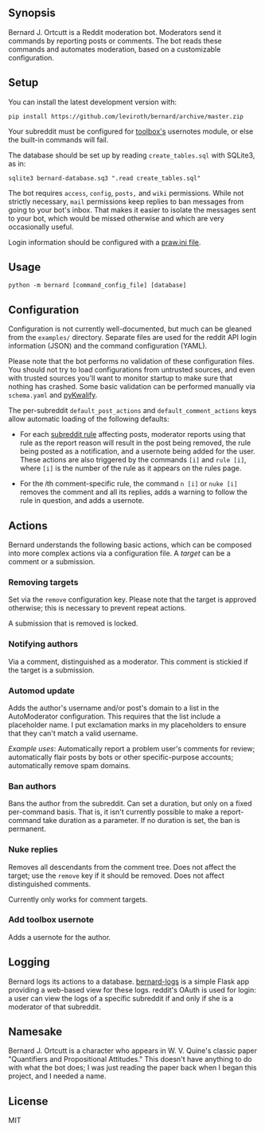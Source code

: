 ## Synopsis ##

Bernard J. Ortcutt is a Reddit moderation bot. Moderators send it commands by
reporting posts or comments. The bot reads these commands and automates
moderation, based on a customizable configuration.

## Setup ##

You can install the latest development version with:

    pip install https://github.com/leviroth/bernard/archive/master.zip

Your subreddit must be configured
for [toolbox's](https://github.com/creesch/reddit-moderator-toolbox/) usernotes
module, or else the built-in commands will fail.

The database should be set up by reading `create_tables.sql` with SQLite3, as
in:

    sqlite3 bernard-database.sq3 ".read create_tables.sql"

The bot requires `access`, `config`, `posts,` and `wiki` permissions. While not
strictly necessary, `mail` permissions keep replies to ban messages from going
to your bot's inbox. That makes it easier to isolate the messages sent to your
bot, which would be missed otherwise and which are very occasionally useful.

Login information should be configured with
a
[praw.ini file](http://praw.readthedocs.io/en/latest/getting_started/configuration/prawini.html).

## Usage ##

    python -m bernard [command_config_file] [database]

## Configuration ##

Configuration is not currently well-documented, but much can be gleaned from the
`examples/` directory. Separate files are used for the reddit API login
information (JSON) and the command configuration (YAML).

Please note that the bot performs no validation of these configuration files.
You should not try to load configurations from untrusted sources, and even with
trusted sources you'll want to monitor startup to make sure that nothing has
crashed. Some basic validation can be performed manually via `schema.yaml`
and [pyKwalify](https://github.com/Grokzen/pykwalify).

The per-subreddit `default_post_actions` and `default_comment_actions` keys
allow automatic loading of the following defaults:

  - For
    each
    [subreddit rule](https://www.reddit.com/r/modnews/comments/42o2i0/moderators_subreddit_rules_now_available_for_all/) affecting
    posts, moderator reports using that rule as the report reason will result in
    the post being removed, the rule being posted as a notification, and a
    usernote being added for the user. These actions are also triggered by the
    commands `[i]` and `rule [i]`, where `[i]` is the number of the rule as it
    appears on the rules page.
  
  - For the *i*th comment-specific rule, the command `n [i]` or `nuke [i]`
    removes the comment and all its replies, adds a warning to follow the rule
    in question, and adds a usernote.

## Actions ##

Bernard understands the following basic actions, which can be composed into more
complex actions via a configuration file. A *target* can be a comment or a
submission.

### Removing targets ###

Set via the `remove` configuration key. Please note that the target is approved
otherwise; this is necessary to prevent repeat actions.

A submission that is removed is locked.

### Notifying authors ###

Via a comment, distinguished as a moderator. This comment is stickied if the
target is a submission.

### Automod update ###

Adds the author's username and/or post's domain to a list in the AutoModerator
configuration. This requires that the list include a placeholder name. I put
exclamation marks in my placeholders to ensure that they can't match a valid
username.

*Example uses*: Automatically report a problem user's comments for review;
automatically flair posts by bots or other specific-purpose accounts;
automatically remove spam domains.

### Ban authors ###

Bans the author from the subreddit. Can set a duration, but only on a fixed
per-command basis. That is, it isn't currently possible to make a report-command
take duration as a parameter. If no duration is set, the ban is permanent.

### Nuke replies ###

Removes all descendants from the comment tree. Does not affect the target; use
the `remove` key if it should be removed. Does not affect distinguished comments.

Currently only works for comment targets.

### Add toolbox usernote ###

Adds a usernote for the author.

## Logging ##

Bernard logs its actions to a
database. [bernard-logs](https://github.com/leviroth/bernard-logs) is a simple
Flask app providing a web-based view for these logs. reddit's OAuth is used for
login: a user can view the logs of a specific subreddit if and only if she is a
moderator of that subreddit.

## Namesake ##

Bernard J. Ortcutt is a character who appears in W. V. Quine's classic paper
"Quantifiers and Propositional Attitudes." This doesn't have anything to do with
what the bot does; I was just reading the paper back when I began this project,
and I needed a name.

## License ##

MIT
